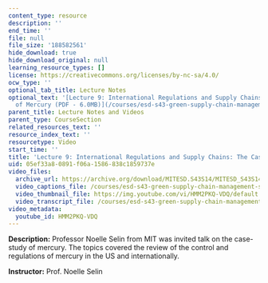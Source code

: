 ```yaml
---
content_type: resource
description: ''
end_time: ''
file: null
file_size: '188582561'
hide_download: true
hide_download_original: null
learning_resource_types: []
license: https://creativecommons.org/licenses/by-nc-sa/4.0/
ocw_type: ''
optional_tab_title: Lecture Notes
optional_text: '[Lecture 9: International Regulations and Supply Chains: The Case
  of Mercury (PDF - 6.0MB)](/courses/esd-s43-green-supply-chain-management-spring-2014/resources/mitesd_s43s14_lecture9)'
parent_title: Lecture Notes and Videos
parent_type: CourseSection
related_resources_text: ''
resource_index_text: ''
resourcetype: Video
start_time: ''
title: 'Lecture 9: International Regulations and Supply Chains: The Case of Mercury'
uid: 05ef33a8-0891-f06a-1586-838c1859737e
video_files:
  archive_url: https://archive.org/download/MITESD.S43S14/MITESD_S43S14_ses09_300k.mp4
  video_captions_file: /courses/esd-s43-green-supply-chain-management-spring-2014/1f3f17c596965c0ab66d24369b653401_HMM2PKQ-VDQ.vtt
  video_thumbnail_file: https://img.youtube.com/vi/HMM2PKQ-VDQ/default.jpg
  video_transcript_file: /courses/esd-s43-green-supply-chain-management-spring-2014/f3eafed1b839ac29d634664b79abcf46_HMM2PKQ-VDQ.pdf
video_metadata:
  youtube_id: HMM2PKQ-VDQ
---
```


**Description:** Professor Noelle Selin from MIT was invited talk on the case-study of mercury. The topics covered the review of the control and regulations of mercury in the US and internationally.

**Instructor:** Prof. Noelle Selin

